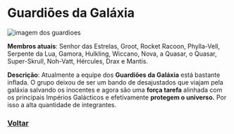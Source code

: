 # Guardiões da Galáxia

![imagem dos guardioes](https://eb6f93.a2cdn1.secureserver.net/wp-content/uploads/2022/04/todas-equipes-marvel-250422-7.jpg)

**Membros atuais**: Senhor das Estrelas, Groot, Rocket Racoon, Phylla-Vell, Serpente da Lua, Gamora, Hulkling, Wiccano, Nova, a Quasar, o Quasar, Super-Skrull, Noh-Vatt, Hércules, Drax e Mantis.

**Descrição**: Atualmente a equipe dos **Guardiões da Galáxia** está bastante inflada. O grupo deixou de ser um bando de desajustados que viajam pela galáxia salvando os inocentes e agora são uma **força tarefa** alinhada com os principais Impérios Galácticos e efetivamente **protegem o universo.** Por isso a alta quantidade de integrantes.

### [Voltar](README.md)